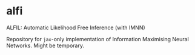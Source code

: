# alfi
ALFIL: Automatic Likelihood Free Inference (with IMNN)

Repository for `jax`-only implementation of Information Maximising Neural Networks. Might be temporary.
